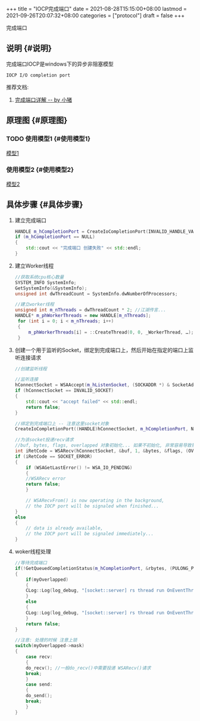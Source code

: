 +++
title = "IOCP完成端口"
date = 2021-08-28T15:15:00+08:00
lastmod = 2021-09-26T20:07:32+08:00
categories = ["protocol"]
draft = false
+++

完成端口

<!--more-->


## 说明 {#说明}

完成端口IOCP是windows下的异步非阻塞模型

```text
IOCP I/O completion port
```

推荐文档:

1.  [完成端口详解 -- by 小猪](https://cloud.tencent.com/developer/article/1470239)


## 原理图 {#原理图}


### <span class="org-todo todo TODO">TODO</span> 使用模型1 {#使用模型1}

[模型1](/ox-hugo/type1.png)


### 使用模型2 {#使用模型2}

[模型2](/ox-hugo/type2.jpeg)


## 具体步骤 {#具体步骤}

1.  建立完成端口

    ```c++
    HANDLE m_hCompletionPort = CreateIoCompletionPort(INVALID_HANDLE_VALUE, NULL, 0, 0 );
    if (m_hCompletionPort == NULL)
    {
        std::cout << "完成端口 创建失败" << std::endl;
    }
    ```

2.  建立Worker线程

    ```c++
    //获取系统cpu核心数量
    SYSTEM_INFO SystemInfo;
    GetSystemInfo(&SystemInfo);
    unsigned int dwThreadCount = SystemInfo.dwNumberOfProcessors;

    //建立worker线程
    unsigned int m_nThreads = dwThreadCount * 2; //江湖传言...
    HANDLE* m_phWorkerThreads = new HANDLE[m_nThreads];
     for (int i = 0; i < m_nThreads; i++)
     {
         m_phWorkerThreads[i] = ::CreateThread(0, 0, _WorkerThread, …);
     }
    ```

3.  创建一个用于监听的Socket，绑定到完成端口上，然后开始在指定的端口上监听连接请求

    ```c++
    //创建监听线程

    //监听连接
    hConnectSocket = WSAAccept(m_hListenSocket, (SOCKADDR *) & SocketAddr, &nBufferSize, NULL, NULL);
    if (hConnectSocket == INVALID_SOCKET)
    {
        std::cout << "accept failed" << std::endl;
        return false;
    }

    //绑定到完成端口上 -- 注意这里socket对象
    CreateIoCompletionPort((HANDLE)hConnectSocket, m_hCompletionPort, NULL, 0);

    //为该socket投递recv请求
    //buf, bytes, flags, overlapped 对象初始化... 如果不初始化, 非常容易导致错误
    int iRetCode = WSARecv(hConnectSocket, &buf, 1, &bytes, &flags, (OVERLAPPED*)m_recvOverlapped, NULL);
    if (iRetCode == SOCKET_ERROR)
    {
        if (WSAGetLastError() != WSA_IO_PENDING)
        {
    	//WSARecv error
    	return false;
        }

        // WSARecvFrom() is now operating in the background,
        // the IOCP port will be signaled when finished...
    }
    else
    {
        // data is already available,
        // the IOCP port will be signaled immediately...
    }
    ```

4.  woker线程处理

    ```c++
    //等待完成端口
    if(!GetQueuedCompletionStatus(m_hCompletionPort, &rbytes, (PULONG_PTR) & pServerSocketItem, (LPOVERLAPPED*)&myOverlapped, INFINITE))
    {
        if(myOverlapped)
        {
    	CLog::Log(log_debug, "[socket::server] rs thread run OnEventThreadRun  WSARecvFrom() failed");
        }
        else
        {
    	CLog::Log(log_debug, "[socket::server] rs thread run OnEventThreadRun  GetQueuedCompletionStatus() failed");
        }
        return false;
    }

    //注意: 处理的时候 注意上锁
    switch(myOverlapped->mask)
    {
    	case recv:
        {
    	do_recv(); //一般do_recv()中需要投递 WSARecv()请求
    	break;
        }
    	case send:
        {
    	do_send();
    	break;
        }
    }
    ```